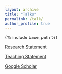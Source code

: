 ```yaml
---
layout: archive
title: "Talks"
permalink: /talk/
author_profile: true
---
```


{% include base_path %}




[Research Statement](/assets/research_statement.pdf)

[Teaching Statement]()

[Google Scholar](https://scholar.google.com/citations?user=--S-_hgAAAAJ&hl=en)

